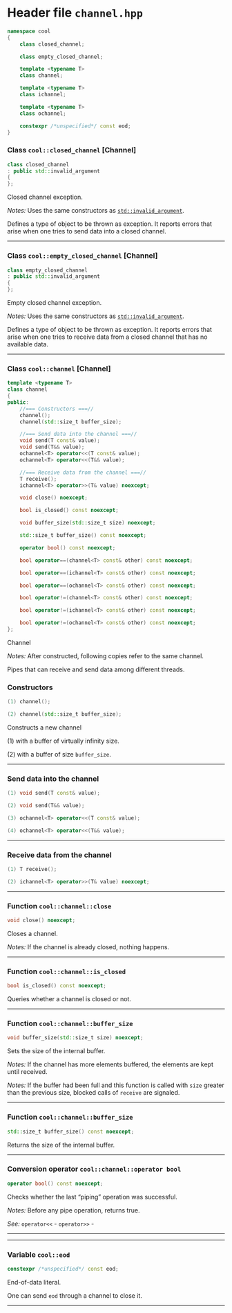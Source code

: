 ---
---

# Header file `channel.hpp`

``` cpp
namespace cool
{
    class closed_channel;

    class empty_closed_channel;

    template <typename T>
    class channel;

    template <typename T>
    class ichannel;

    template <typename T>
    class ochannel;

    constexpr /*unspecified*/ const eod;
}
```

### Class `cool::closed_channel` \[Channel\]

``` cpp
class closed_channel
: public std::invalid_argument
{
};
```

Closed channel exception.

*Notes:* Uses the same constructors as [`std::invalid_argument`](http://en.cppreference.com/mwiki/index.php?title=Special%3ASearch&search=std::invalid_argument).

Defines a type of object to be thrown as exception. It reports errors that arise when one tries to send data into a closed channel.

-----

### Class `cool::empty_closed_channel` \[Channel\]

``` cpp
class empty_closed_channel
: public std::invalid_argument
{
};
```

Empty closed channel exception.

*Notes:* Uses the same constructors as [`std::invalid_argument`](http://en.cppreference.com/mwiki/index.php?title=Special%3ASearch&search=std::invalid_argument).

Defines a type of object to be thrown as exception. It reports errors that arise when one tries to receive data from a closed channel that has no available data.

-----

### Class `cool::channel` \[Channel\]

``` cpp
template <typename T>
class channel
{
public:
    //=== Constructors ===//
    channel();
    channel(std::size_t buffer_size);

    //=== Send data into the channel ===//
    void send(T const& value);
    void send(T&& value);
    ochannel<T> operator<<(T const& value);
    ochannel<T> operator<<(T&& value);

    //=== Receive data from the channel ===//
    T receive();
    ichannel<T> operator>>(T& value) noexcept;

    void close() noexcept;

    bool is_closed() const noexcept;

    void buffer_size(std::size_t size) noexcept;

    std::size_t buffer_size() const noexcept;

    operator bool() const noexcept;

    bool operator==(channel<T> const& other) const noexcept;

    bool operator==(ichannel<T> const& other) const noexcept;

    bool operator==(ochannel<T> const& other) const noexcept;

    bool operator!=(channel<T> const& other) const noexcept;

    bool operator!=(ichannel<T> const& other) const noexcept;

    bool operator!=(ochannel<T> const& other) const noexcept;
};
```

Channel

*Notes:* After constructed, following copies refer to the same channel.

Pipes that can receive and send data among different threads.

### Constructors

``` cpp
(1) channel();

(2) channel(std::size_t buffer_size);
```

Constructs a new channel

(1) with a buffer of virtually infinity size.

(2) with a buffer of size `buffer_size`.

-----

### Send data into the channel

``` cpp
(1) void send(T const& value);

(2) void send(T&& value);

(3) ochannel<T> operator<<(T const& value);

(4) ochannel<T> operator<<(T&& value);
```

-----

### Receive data from the channel

``` cpp
(1) T receive();

(2) ichannel<T> operator>>(T& value) noexcept;
```

-----

### Function `cool::channel::close`

``` cpp
void close() noexcept;
```

Closes a channel.

*Notes:* If the channel is already closed, nothing happens.

-----

### Function `cool::channel::is_closed`

``` cpp
bool is_closed() const noexcept;
```

Queries whether a channel is closed or not.

-----

### Function `cool::channel::buffer_size`

``` cpp
void buffer_size(std::size_t size) noexcept;
```

Sets the size of the internal buffer.

*Notes:* If the channel has more elements buffered, the elements are kept until received.

*Notes:* If the buffer had been full and this function is called with `size` greater than the previous size, blocked calls of `receive` are signaled.

-----

### Function `cool::channel::buffer_size`

``` cpp
std::size_t buffer_size() const noexcept;
```

Returns the size of the internal buffer.

-----

### Conversion operator `cool::channel::operator bool`

``` cpp
operator bool() const noexcept;
```

Checks whether the last “piping” operation was successful.

*Notes:* Before any pipe operation, returns true.

*See:* `operator<<` - `operator>>` -

-----

-----

### Variable `cool::eod`

``` cpp
constexpr /*unspecified*/ const eod;
```

End-of-data literal.

One can send `eod` through a channel to close it.

-----
